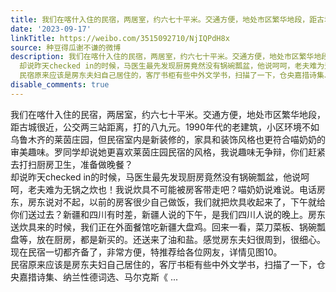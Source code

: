 ```yaml
---
title: 我们在喀什入住的民宿，两居室，约六七十平米。交通方便，地处市区繁华地段，距古城很近，公交两三站距离，打的八九元。1990年代的老建筑，小区环境不如乌鲁木齐...
date: '2023-09-17'
linkTitle: https://weibo.com/3515092710/NjIQPdH8x
source: 种豆得瓜谢不谦的微博
description: 我们在喀什入住的民宿，两居室，约六七十平米。交通方便，地处市区繁华地段，距古城很近，公交两三站距离，打的八九元。1990年代的老建筑，小区环境不如乌鲁木齐的莱茵庄园，但民宿室内是新装修的，家具和装饰风格也更符合喵奶奶的审美趣味。罗同学却说她更喜欢莱茵庄园民宿的风格，我说趣味无争辩，你们赶紧去打扫厨房卫生，准备做晚餐？<br>
  却说昨天checked in的时候，马医生最先发现厨房竟然没有锅碗瓢盆，他说呵呵，老夫难为无锅之炊也！我说炊具不可能被房客带走吧？喵奶奶说难说。电话房东，房东说对不起，以前的房客很少自己做饭，我们就把炊具收起来了，下午就给你们送过去？新疆和四川有时差，新疆人说的下午，是我们四川人说的晚上。房东送炊具来的时候，我们正在外面餐馆吃新疆大盘鸡。回来一看，菜刀菜板、锅碗瓢盘等，放在厨房，都是新买的。还送来了油和盐。感觉房东夫妇很周到，很细心。现在民宿一切都齐备了，非常方便，特推荐给各位网友，详情见图10。<br>
  民宿原来应该是房东夫妇自己居住的，客厅书柜有些中外文学书，扫描了一下，仓央嘉措诗集、纳兰性德词选、马尔克斯《 ...
disable_comments: true
---
```

我们在喀什入住的民宿，两居室，约六七十平米。交通方便，地处市区繁华地段，距古城很近，公交两三站距离，打的八九元。1990年代的老建筑，小区环境不如乌鲁木齐的莱茵庄园，但民宿室内是新装修的，家具和装饰风格也更符合喵奶奶的审美趣味。罗同学却说她更喜欢莱茵庄园民宿的风格，我说趣味无争辩，你们赶紧去打扫厨房卫生，准备做晚餐？<br> 却说昨天checked in的时候，马医生最先发现厨房竟然没有锅碗瓢盆，他说呵呵，老夫难为无锅之炊也！我说炊具不可能被房客带走吧？喵奶奶说难说。电话房东，房东说对不起，以前的房客很少自己做饭，我们就把炊具收起来了，下午就给你们送过去？新疆和四川有时差，新疆人说的下午，是我们四川人说的晚上。房东送炊具来的时候，我们正在外面餐馆吃新疆大盘鸡。回来一看，菜刀菜板、锅碗瓢盘等，放在厨房，都是新买的。还送来了油和盐。感觉房东夫妇很周到，很细心。现在民宿一切都齐备了，非常方便，特推荐给各位网友，详情见图10。<br> 民宿原来应该是房东夫妇自己居住的，客厅书柜有些中外文学书，扫描了一下，仓央嘉措诗集、纳兰性德词选、马尔克斯《 ...